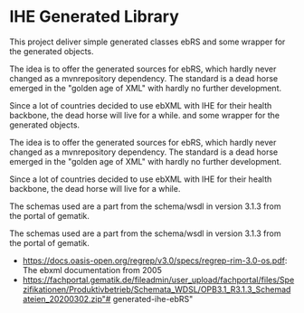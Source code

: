 # IHE Generated Library
This project deliver simple generated classes ebRS and some wrapper for the generated objects.

The idea is to offer the generated sources for ebRS, which hardly never changed as a mvnrepository dependency.
The standard is a dead horse emerged in the "golden age of XML" with hardly no further development.

Since a lot of countries decided to use ebXML with IHE for their health backbone,
the dead horse will live for a while.
 and some wrapper for the generated objects.

The idea is to offer the generated sources for ebRS, which hardly never changed as a mvnrepository dependency.
The standard is a dead horse emerged in the "golden age of XML" with hardly no further development.

Since a lot of countries decided to use ebXML with IHE for their health backbone,
the dead horse will live for a while.


The schemas used are a part from the schema/wsdl in version 3.1.3 from the portal of gematik.


The schemas used are a part from the schema/wsdl in version 3.1.3 from the portal of gematik.

* https://docs.oasis-open.org/regrep/v3.0/specs/regrep-rim-3.0-os.pdf: The ebxml documentation from 2005
* https://fachportal.gematik.de/fileadmin/user_upload/fachportal/files/Spezifikationen/Produktivbetrieb/Schemata_WDSL/OPB3.1_R3.1.3_Schemadateien_20200302.zip"# generated-ihe-ebRS" 
